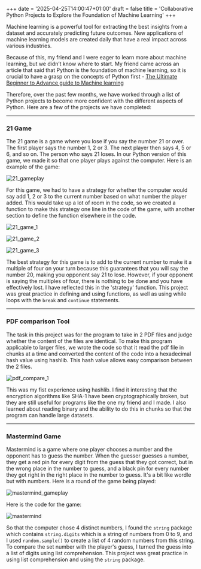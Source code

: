 +++
date = '2025-04-25T14:00:47+01:00'
draft = false
title = 'Collaborative Python Projects to Explore the Foundation of Machine Learning'
+++

Machine learning is a powerful tool for extracting the best insights from a dataset and accurately predicting future outcomes. New applications of machine learning models are created daily that have a real impact across various industries. 

Because of this, my friend and I were eager to learn more about machine learning, but we didn’t know where to start. My friend came across an article that said that Python is the foundation of machine learning, so it is crucial to have a grasp on the concepts of Python first - [The Ultimate Beginner to Advance guide to Machine learning](https://pub.towardsai.net/the-ultimate-beginner-to-advance-guide-to-machine-learning-b4dd361aefbb)

Therefore, over the past few months, we have worked through a list of Python projects to become more confident with the different aspects of Python. Here are a few of the projects we have completed:

---

### 21 Game

The 21 game is a game where you lose if you say the number 21 or over. The first player says the number 1, 2 or 3. The next player then says 4, 5 or 6, and so on. The person who says 21 loses. In our Python version of this game, we made it so that one player plays against the computer. Here is an example of the game:

![21_gameplay](/img/21_gameplay.png)

For this game, we had to have a strategy for whether the computer would say add 1, 2 or 3 to the current number based on what number the player added. This would take up a lot of room in the code, so we created a function to make this strategy one line in the code of the game, with another section to define the function elsewhere in the code.

![21_game_1](/img/21_game_1.png)


![21_game_2](/img/21_game_2.png)


![21_game_3](/img/21_game_3.png)

The best strategy for this game is to add to the current number to make it a multiple of four on your turn because this guarantees that you will say the number 20, making you opponent say 21 to lose. However, if your opponent is saying the multiples of four, there is nothing to be done and you have effectively lost. I have reflected this in the 'strategy' function. This project was great practice in defining and using functions, as well as using while loops with the `break` and `continue` statements.

---

### PDF comparison Tool

The task in this project was for the program to take in 2 PDF files and judge whether the content of the files are identical. To make this program applicable to larger files, we wrote the code so that it read the pdf file in chunks at a time and converted the content of the code into a hexadecimal hash value using hashlib. This hash value allows easy comparison between the 2 files.

![pdf_compare_1](/img/pdfcompare1.png) 

This was my fist experience using hashlib. I find it interesting that the encryption algorithms like SHA-1 have been cryptographically broken, but they are still useful for programs like the one my friend and I made. I also learned about reading binary and the ability to do this in chunks so that the program can handle large datasets.

---

### Mastermind Game

Mastermind is a game where one player chooses a number and the opponent has to guess the number. When the guesser guesses a number, they get a red pin for every digit from the guess that they got correct, but in the wrong place in the number to guess, and a black pin for every number they got right in the right place in the number to guess. It's a bit like wordle but with numbers. Here is a round of the game being played:

![mastermind_gameplay](/img/mastermind_gameplay)

Here is the code for the game:

![mastermind](/img/mastermind.png)

So that the computer chose 4 distinct numbers, I found the `string` package which contains `string.digits` which is a string of numbers from 0 to 9, and I used `random.sample()` to create a list of 4 random numbers from this string. To compare the set number with the player's guess, I turned the guess into a list of digits using list comprehension. This project was great practice in using list comprehension and using the `string` package.


